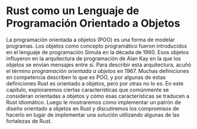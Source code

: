 # Rust como un Lenguaje de Programación Orientado a Objetos

La programación orientada a objetos (POO) es una forma de modelar programas. Los
objetos como concepto programático fueron introducidos en el lenguaje de
programación Simula en la década de 1960. Esos objetos influyeron en la
arquitectura de programación de Alan Kay en la que los objetos se envían
mensajes entre sí. Para describir esta arquitectura, acuñó el término
*programación orientada a objetos* en 1967. Muchas definiciones en competencia
describen lo que es POO, y por algunas de estas definiciones Rust es
orientado a objetos, pero por otras no lo es. En este capítulo, exploraremos
ciertas características que comúnmente se consideran orientadas a objetos y cómo
esas características se traducen a Rust idiomático. Luego le mostraremos cómo
implementar un patrón de diseño orientado a objetos en Rust y discutiremos los
compromisos de hacerlo en lugar de implementar una solución utilizando algunas
de las fortalezas de Rust.
